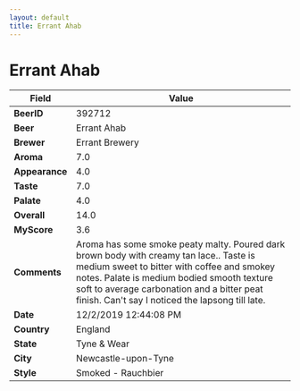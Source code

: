```yaml
---
layout: default
title: Errant Ahab
---
```


# Errant Ahab

| Field         | Value     |
|---------------|-----------|
| **BeerID** | 392712 |
| **Beer** | Errant Ahab |
| **Brewer** | Errant Brewery |
| **Aroma** | 7.0 |
| **Appearance** | 4.0 |
| **Taste** | 7.0 |
| **Palate** | 4.0 |
| **Overall** | 14.0 |
| **MyScore** | 3.6 |
| **Comments** | Aroma has some smoke peaty malty. Poured dark brown body with creamy tan lace.. Taste is medium sweet to bitter with coffee and smokey notes. Palate is medium bodied smooth texture soft to average carbonation and a bitter peat finish. Can't say I noticed the lapsong till late. |
| **Date** | 12/2/2019 12:44:08 PM |
| **Country** | England |
| **State** | Tyne &amp; Wear |
| **City** | Newcastle-upon-Tyne |
| **Style** | Smoked - Rauchbier |
